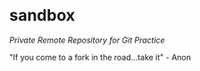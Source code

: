 # sandbox

*Private Remote Repository for Git Practice*

"If you come to a fork in the road...take it" - Anon

